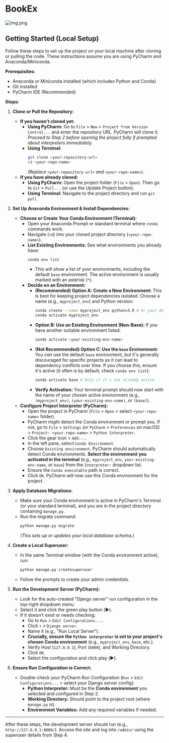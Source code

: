 # BookEx

![img.png](https://media.cleanshot.cloud/media/81129/PD1Nuq3r6jSrjZcb7qzkhhk4KGKOdKnpIfx5VFjI.jpeg?Expires=1745790636&Signature=Z7teKznNVOlAbvdtZEP1N8FIXuLJ9-puaEQu2TYX9fD5yGGPojBHJlb0ZHzUXA8ro2YzuzI~7K7~cKpldMR43ziqddDHPM6ixWLtnzqO24f-xGsjC3iU4Cs0VYuAc6jCSBIzDJPp1e9evJxqVpxtyLG8GiezNg9eYNthSTF2pt76-oHFESdEWW~LK8eDkVhbNYTVd8mRRURt1jP-LZ0NGJLdQDgqckQVhK2~TQ-aJJJ60LuLedXCuWo8F30afOCVYxhcB0YIcDOxBJ9BuKfWNdBhEOanQXU0E6NKkInRRA5u7qj~WgcjN-EcsmH9kIm-z3ZefFrZ6sHXqyklQd0Fiw__&Key-Pair-Id=K269JMAT9ZF4GZ)

## Getting Started (Local Setup)

Follow these steps to set up the project on your local machine after cloning or pulling the code. These instructions assume you are using PyCharm and
Anaconda/Miniconda.

**Prerequisites:**

* Anaconda or Miniconda installed (which includes Python and Conda)
* Git installed
* PyCharm IDE (Recommended)

**Steps:**

1. **Clone or Pull the Repository:**
    * **If you haven't cloned yet:**
        * **Using PyCharm:** Go to `File` > `New` > `Project from Version Control...` and enter the repository URL. PyCharm will clone it. *Proceed to
          Step 2 before opening the project fully if prompted about interpreters immediately.*
        * **Using Terminal:**
          ```bash
          git clone <your-repository-url>
          cd <your-repo-name>
          ```
          *(Replace `<your-repository-url>` and `<your-repo-name>`)*.
    * **If you have already cloned:**
        * **Using PyCharm:** Open the project folder (`File` > `Open`). Then go to `Git` > `Pull...` (or use the Update Project button).
        * **Using Terminal:** Navigate to the project directory and run `git pull`.

2. **Set Up Anaconda Environment & Install Dependencies:**
    * **Choose or Create Your Conda Environment (Terminal):**
        * Open your Anaconda Prompt or standard terminal where `conda` commands work.
        * Navigate (`cd`) into your cloned project directory (`<your-repo-name>`).
        * **List Existing Environments:** See what environments you already have:
          ```bash
          conda env list
          ```
            * This will show a list of your environments, including the default `base` environment. The active environment is usually marked with an
              asterisk (`*`).
        * **Decide on an Environment:**
            * **(Recommended) Option A: Create a New Environment:** This is best for keeping project dependencies isolated. Choose a name (e.g.,
              `myproject_env`) and Python version:
              ```bash
              conda create --name myproject_env python=3.9 # Or your desired Python 3.x version
              conda activate myproject_env
              ```
            * **Option B: Use an Existing Environment (Non-Base):** If you have another suitable environment listed:
              ```bash
              conda activate <your-existing-env-name>
              ```
            * **(Not Recommended) Option C: Use the `base` Environment:** You *can* use the default `base` environment, but it's generally discouraged
              for specific projects as it can lead to dependency conflicts over time. If you choose this, ensure it's active (it often is by
              default, check `conda env list`):
              ```bash
              conda activate base # Only if it's not already active
              ```
            * **Verify Activation:** Your terminal prompt should now start with the name of your chosen active environment (e.g., `(myproject_env)`,
              `(your-existing-env-name)`, or `(base)`).
    * **Configure Project Interpreter (PyCharm):**
        * Open the project in PyCharm (`File` > `Open` > select `<your-repo-name>` folder).
        * PyCharm might detect the Conda environment or prompt you. If not, go to `File` > `Settings` (or `PyCharm` > `Preferences` on macOS) >
          `Project: <your-repo-name>` > `Python Interpreter`.
        * Click the gear icon > `Add...`.
        * In the left pane, select `Conda Environment`.
        * Choose `Existing environment`. PyCharm should automatically detect Conda environments. **Select the environment you activated in the
          terminal** (e.g., `myproject_env`, `your-existing-env-name`, or `base`) from the `Interpreter:` dropdown list.
        * Ensure the `Conda executable` path is correct.
        * Click `OK`. PyCharm will now use this Conda environment for the project.

3. **Apply Database Migrations:**
    * Make sure your Conda environment is active in PyCharm's Terminal (or your standard terminal), and you are in the project directory containing
      `manage.py`.
    * Run the migrate command:
      ```bash
      python manage.py migrate
      ```
      *(This sets up or updates your local database schema.)*

4. **Create a Local Superuser:**
    * In the same Terminal window (with the Conda environment active), run:
      ```bash
      python manage.py createsuperuser
      ```
    * Follow the prompts to create your admin credentials.

5. **Run the Development Server (PyCharm):**
    * Look for the auto-created "Django server" run configuration in the top-right dropdown menu.
    * Select it and click the green play button (▶️).
    * If it doesn't exist or needs checking:
        * Go to `Run` > `Edit Configurations...`.
        * Click `+` > `Django server`.
        * Name it (e.g., "Run Local Server").
        * **Crucially, ensure the `Python interpreter` is set to your project's chosen Conda environment** (e.g., `myproject_env`, `base`, etc.).
        * Verify Host (`127.0.0.1`), Port (`8000`), and Working Directory.
        * Click `OK`.
        * Select the configuration and click play (▶️).

6. **Ensure Run Configuration is Correct:**
    * Double-check your PyCharm Run Configuration (`Run` > `Edit Configurations...` > select your Django server config):
        * **Python Interpreter:** Must be the **Conda environment** you selected and configured in Step 2.
        * **Working Directory:** Should point to the project root (where `manage.py` is).
        * **Environment Variables:** Add any required variables if needed.

---

After these steps, the development server should run (e.g., `http://127.0.0.1:8000/`). Access the site and log into `/admin/` using the superuser
details from Step 4.